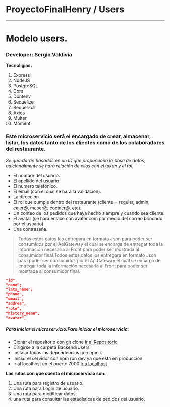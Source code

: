 # ProyectoFinalHenry / Users

---
# Modelo users.
### Developer: Sergio Valdivia

**Tecnoligias:**
1. Express
2. NodeJS
3. PostgreSQL
4. Cors
5. Dontenv
6. Sequelize
7. Sequeli-cli
7. Axios
8. Multer
9. Moment

### Este microservicio será el encargado de crear, almacenar, listar, los datos tanto de los clientes como de los colaboradores del restaurante.

*Se guardarán basados en un ID que proporciona la base de datos, adicionalmente se hará relación de ellos con el token y el rol:*

- El nombre del usuario.
- El apellido del usuario
- El numero telefónico.
- El email (con el cual se hará la validacion).
- La dirección.
- El rol que cumple dentro del restaurante (cliente = regular, admin, cajer@, meser@, cociner@, etc).
- Un conteo de los pedidos que haya hecho siempre y cuando sea cliente.
- El avatar (se hará enlace con avatar.com por medio del correo brindado por el usuario).
- Una contraseña.

> Todos estos datos los entregara en formato Json para poder ser consumidos por el ApiGateway el cual se encarga de entregar toda la información necesaria al Front para poder ser mostrada al consumidor final.Todos estos datos los entregara en formato Json para poder ser consumidos por el ApiGateway el cual se encarga de entregar toda la información necesaria al Front para poder ser mostrada al consumidor final.

```json
"id",
"name";
"lats_name";
"phone",
"email",
"addres",
"role",
"history_menu",
"avatar",
```

##### Para iniciar el microservicio:Para iniciar el microservicio:

- Clonar el repositorio con git clone [Ir al Repositorio](http://https://github.com/CarlosGiovannyG/ProyectoFinalHenry/tree/main "Enlace del Repositorio")
- Dirigirse a la carpeta Backend/Users
- Instalar todas las dependencias con npm i.
- Iniciar el servidor con npm run dev ya que está en producción
- Ir al localhost en el puerto 7000 [Ir a localhost](http://localhost:7000 "Ir a localhost")

**Las rutas con que cuenta el microservicio son:**
1. Una ruta para registro de usuario.
2. Una ruta para Login de usuario.
3. Una ruta para modificar datos.
4. una ruta para consultar las estadísticas de pedidos del usuario.